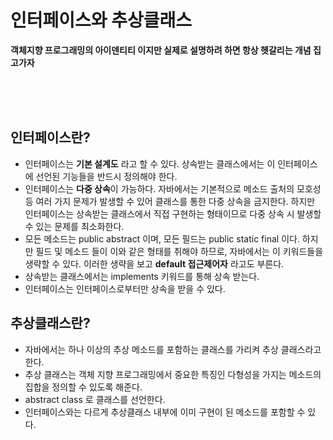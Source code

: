 # 인터페이스와 추상클래스
**객체지향 프로그래밍의 아이덴티티 이지만 실제로 설명하려 하면 항상 헷갈리는 개념 집고가자**

<br>
<br>
<br>

## 인터페이스란?
- 인터페이스는 **기본 설계도** 라고 할 수 있다. 상속받는 클래스에서는 이 인터페이스에 선언된 기능들을 반드시 정의해야 한다.
- 인터페이스는 **다중 상속**이 가능하다. 자바에서는 기본적으로 메소드 출처의 모호성 등 여러 가지 문제가 발생할 수 있어 클래스를 통한 다중 상속을 금지한다. 하지만 인터페이스는 상속받는 클래스에서 직접 구현하는 형태이므로 다중 상속 시 발생할 수 있는 문제를 최소화한다.
- 모든 메소드는 public abstract 이며, 모든 필드는 public static final 이다. 하지만 필드 및 메소드 들이 이와 같은 형태를 취해야 하므로, 자바에서는 이 키워드들을 생략할 수 있다. 이러한 생략을 보고 **default 접근제어자** 라고도 부른다.
- 상속받는 클래스에서는 implements 키워드를 통해 상속 받는다.
- 인터페이스는 인터페이스로부터만 상속을 받을 수 있다.

## 추상클래스란?
- 자바에서는 하나 이상의 추상 메소드를 포함하는 클래스를 가리켜 추상 클래스라고 한다.
- 추상 클래스는 객체 지향 프로그래밍에서 중요한 특징인 다형성을 가지는 메소드의 집합을 정의할 수 있도록 해준다.
- abstract class 로 클래스를 선언한다.
- 인터페이스와는 다르게 추상클래스 내부에 이미 구현이 된 메소드를 포함할 수 있다.
